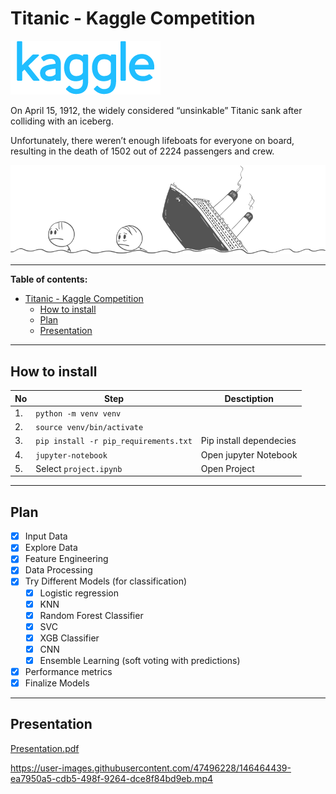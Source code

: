 # Titanic - Kaggle Competition

![](./img/kaggle.png)


On April 15, 1912, the widely considered “unsinkable”  Titanic sank after colliding with an iceberg. 

Unfortunately, there weren’t enough lifeboats for everyone on board, resulting in the death of 1502 out of 2224 passengers and crew.

![](./img/titanic.png)

---

**Table of contents:**
- [Titanic - Kaggle Competition](#titanic---kaggle-competition)
  * [How to install](#how-to-install)
  * [Plan](#plan)
  * [Presentation](#presentation)

---
## How to install 

| No | Step | Desctiption |
| --- | --- | --- |
| 1. | `python -m venv venv` | |
| 2. | `source venv/bin/activate` | |
| 3. | `pip install -r pip_requirements.txt` | Pip install dependecies | 
| 4. | `jupyter-notebook` | Open jupyter Notebook |
| 5. | Select `project.ipynb` | Open Project |

---

## Plan

- [x] Input Data
- [x] Explore Data
- [x] Feature Engineering
- [x] Data Processing
- [x] Try Different Models (for classification)
    - [x] Logistic regression
    - [x] KNN
    - [x] Random Forest Classifier
    - [x] SVC
    - [x] XGB Classifier 
    - [x] CNN
    - [x] Ensemble Learning (soft voting with predictions)
- [x] Performance metrics
- [x] Finalize Models

---

## Presentation

[Presentation.pdf](/presentation/Machine_Learning_Project.pdf)


https://user-images.githubusercontent.com/47496228/146464439-ea7950a5-cdb5-498f-9264-dce8f84bd9eb.mp4



